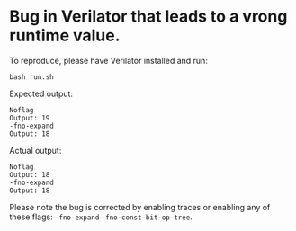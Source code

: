 # Bug in Verilator that leads to a vrong runtime value.

To reproduce, please have Verilator installed and run:
```
bash run.sh
```

Expected output:
```
Noflag
Output: 19
-fno-expand
Output: 18
```

Actual output:
```
Noflag
Output: 18
-fno-expand
Output: 18
```

Please note the bug is corrected by enabling traces or enabling any of these flags:
`-fno-expand`
`-fno-const-bit-op-tree`.
